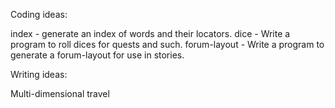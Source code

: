 Coding ideas:

index - generate an index of words and their locators.
dice - Write a program to roll dices for quests and such.
forum-layout - Write a program to generate a forum-layout for use in stories.

Writing ideas:

Multi-dimensional travel
